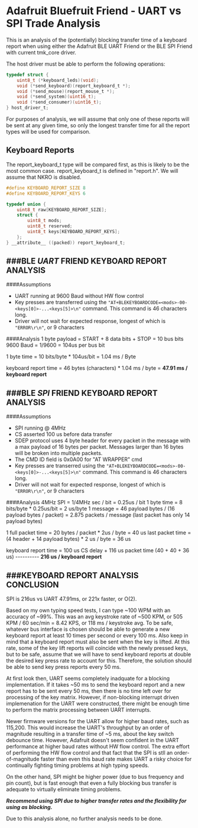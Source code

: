 Adafruit Bluefruit Friend - UART vs SPI Trade Analysis
======================================================

This is an analysis of the (potentially) blocking transfer time of a keyboard report when using either the Adafruit BLE UART Friend or the BLE SPI Friend with current tmk\_core driver.

The host driver must be able to perform the following operations:

```C
typedef struct {
    uint8_t (*keyboard_leds)(void);
    void (*send_keyboard)(report_keyboard_t *);
    void (*send_mouse)(report_mouse_t *);
    void (*send_system)(uint16_t);
    void (*send_consumer)(uint16_t);
} host_driver_t;
```

For purposes of analysis, we will assume that only one of these reports will be
sent at any given time, so only the longest transfer time for all the report
types will be used for comparison.

Keyboard Reports
----------------
The report_keyboard_t type will be compared first, as this is likely to be the
most common case.  report_keyboard_t is defined in "report.h".  We will assume
that NKRO is disabled.

```C
#define KEYBOARD_REPORT_SIZE 8
#define KEYBOARD_REPORT_KEYS 6

typedef union {
    uint8_t raw[KEYBOARD_REPORT_SIZE];
    struct {
        uint8_t mods;
        uint8_t reserved;
        uint8_t keys[KEYBOARD_REPORT_KEYS];
    };
} __attribute__ ((packed)) report_keyboard_t;
```

###BLE **_UART_** FRIEND KEYBOARD REPORT ANALYSIS
-------------------------------------------------

####Assumptions
- UART running at 9600 Baud without HW flow control
- Key presses are transferred using the `"AT+BLEKEYBOARDCODE=<mods>-00-<keys[0]>-...<keys[5]>\n"` command.  This
  command is 46 characters long.
- Driver will not wait for expected response, longest of which is `"ERROR\r\n"`, or 9 characters

####Analysis
1 byte payload = START + 8 data bits + STOP = 10 bus bits
9600 Baud = 1/9600 = 104us per bus bit

1 byte time = 10 bits/byte * 104us/bit = 1.04 ms / Byte

keyboard report time = 46 bytes (characters) * 1.04 ms / byte
                     = **47.91 ms / keyboard report**

###BLE **_SPI_** FRIEND KEYBOARD REPORT ANALYSIS
------------------------------------------------

####Assumptions
- SPI running @ 4MHz
- CS asserted 100 us before data transfer
- SDEP protocol uses 4 byte header for every packet in the message with a max payload of 16 bytes per packet.  Messages larger than 16 bytes will be broken into multiple packets.
- The CMD ID field is 0x0A00 for "AT WRAPPER" cmd
- Key presses are transerred using the `"AT+BLEKEYBOARDCODE=<mods>-00-<keys[0]>-...<keys[5]>\n"` command.  This command is 46 characters long.
- Driver will not wait for expected response, longest of which is `"ERROR\r\n"`, or 9 characters

####Analysis
4MHz SPI =  1/4MHz sec / bit = 0.25us / bit
1 byte time = 8 bits/byte * 0.25us/bit = 2 us/byte
1 message = 46 payload bytes / (16 payload bytes / packet) 
          = 2.875 packets / message (last packet has only 14 payload bytes)

1 full packet time = 20 bytes / packet * 2us / byte = 40 us
last packet time = (4 header + 14 payload bytes) * 2 us / byte = 36 us

keyboard report time =   100 us CS delay 
                       + 116 us packet time (40 + 40 + 36 us)
                       ----------
                       **216 us / keyboard report**

###KEYBOARD REPORT ANALYSIS CONCLUSION
--------------------------------------

SPI is 216us vs UART 47.91ms, or 221x faster, or O(2).  

Based on my own typing speed tests, I can type ~100 WPM with an accuracy of ~99%.  This was an avg keystroke rate of ~500 KPM, or 505 KPM / 60 sec/min = 8.42 KPS, or 118 ms / keystroke avg.  To be safe, whatever bus interface is chosen should be able to generate a new keyboard report at least 10 times per second or every 100 ms.  Also keep in mind that a keyboard report must also be sent when the key is lifted.  At this rate, some of the key lift reports will coincide with the newly pressed keys, but to be safe, assume that we will have to send keyboard reports at double the desired key press rate to account for this.  Therefore, the solution should be able to send key press reports every 50 ms.  

At first look then, UART seems completely inadquate for a blocking implementation.  If it takes ~50 ms to send the keyboard report and a new report has to be sent every 50 ms, then there is no time left over for processing of the key matrix.  However, if non-blocking interrupt driven implemenation for the UART were constructed, there might be enough time to perform the matrix processing between UART interrupts.  

Newer firmware versions for the UART allow for higher baud rates, such as 115,200.  This would increase the UART's throughput by an order of magnitude resulting in a transfer time of ~5 ms, about the key switch debounce time.  However, Adafruit doesn't seem confident in the UART performance at higher baud rates without HW flow control.  The extra effort of performing the HW flow control and that fact that the SPI is stll an order-of-magnitude faster than even this baud rate makes UART a risky choice for continually fighting timing problems at high typing speeds.

On the other hand, SPI might be higher power (due to bus frequency and pin count), but is fast enough that even a fully blocking bus transfer is adequate to virtually eliminate timing problems.

**_Recommend using SPI due to higher transfer rates and the flexibility for using as blocking._**

Due to this analysis alone, no further analysis needs to be done.

